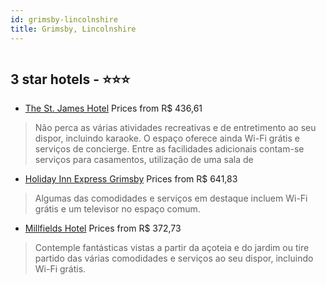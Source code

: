 ```yaml
---
id: grimsby-lincolnshire
title: Grimsby, Lincolnshire
---
```


<center><img src="https://i.travelapi.com/hotels/1000000/10000/2100/2050/1114009e_z.jpg" alt="" /></center>


##  3 star hotels - ⭐️⭐️⭐️

-    [The St. James Hotel](https://www.hurb.com/br/aud/https://www.hurb.com/br/hotels/grimsby/the-st-james-hotel-HT-UZ6S?cmp=18055) Prices from R$ 436,61
   > Não perca as várias atividades recreativas e de entretimento ao seu dispor, incluindo karaoke. O espaço oferece ainda Wi-Fi grátis e serviços de concierge. Entre as facilidades adicionais contam-se serviços para casamentos, utilização de uma sala de 
-    [Holiday Inn Express Grimsby](https://www.hurb.com/br/aud/https://www.hurb.com/br/hotels/grimsby/holiday-inn-express-grimsby-HT-JVK0?cmp=18055) Prices from R$ 641,83
   > Algumas das comodidades e serviços em destaque incluem Wi-Fi grátis e um televisor no espaço comum.
-    [Millfields Hotel](https://www.hurb.com/br/aud/https://www.hurb.com/br/hotels/grimsby/millfields-hotel-HT-NRC4?cmp=18055) Prices from R$ 372,73
   > Contemple fantásticas vistas a partir da açoteia e do jardim ou tire partido das várias comodidades e serviços ao seu dispor, incluindo Wi-Fi grátis.
